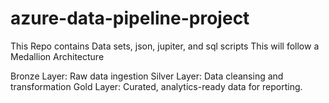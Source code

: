 # azure-data-pipeline-project
This Repo contains Data sets, json, jupiter, and sql scripts
This will follow a Medallion Architecture

Bronze Layer: Raw data ingestion
Silver Layer: Data cleansing and transformation
Gold Layer: Curated, analytics-ready data for reporting.

